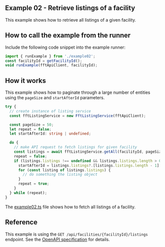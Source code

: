 ## Example 02 - Retrieve listings of a facility

This example shows how to retrieve all listings of a given facility.

## How to call the example from the runner

Include the following code snippet into the example runner:

```typescript
import { runExample } from './example02';
const facilityId = getFacilityId();
void runExample(fftApiClient, facilityId);
```

## How it works

This example shows how to paginate through a large number of entities using the `pageSize` and `startAfterId` parameters.

```typescript
try {
  // create instance of listing service
  const fftListingService = new FftListingService(fftApiClient);

  const pageSize = 50;
  let repeat = false;
  let startAfterId: string | undefined;

  do {
    // make API request to fetch listings for given facility
    const listings = await fftListingService.getAll(facilityId, pageSize, startAfterId);
    repeat = false;
    if (listings.listings !== undefined && listings.listings.length > 0) {
      startAfterId = listings.listings?.[listings.listings.length - 1].id;
      for (const listing of listings.listings) {
        // do something the listing object
      }
      repeat = true;
    }
  } while (repeat);
}
```

The [example02.ts](./src/example02.ts) file shows how to fetch all listings of a facility.


## Reference

This example is using the `GET /api/facilities/{facilityId}/listings` endpoint. See the [OpenAPI specification](https://fulfillmenttools.github.io/api-reference-ui/#/Core%20-%20Listings/getFacilityListing) for details.
